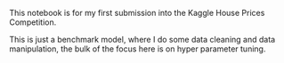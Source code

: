 This notebook is for my first submission into the Kaggle House Prices Competition. 

This is just a benchmark model, where I do some data cleaning and data manipulation, the bulk of the focus here is on hyper parameter tuning.
